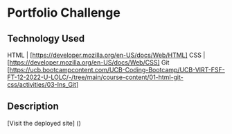 # Portfolio Challenge

## Technology Used

HTML | [https://developer.mozilla.org/en-US/docs/Web/HTML]
CSS | [https://developer.mozilla.org/en-US/docs/Web/CSS]
Git [https://ucb.bootcampcontent.com/UCB-Coding-Bootcamp/UCB-VIRT-FSF-FT-12-2022-U-LOLC/-/tree/main/course-content/01-html-git-css/activities/03-Ins_Git]

## Description

[Visit the deployed site] ()

